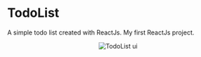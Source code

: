 # TodoList
A simple todo list created with ReactJs. My first ReactJs project.

<p align="center">
  <img src="https://i.postimg.cc/sf9RkrPQ/Screenshot-2021-10-18-001654.jpg" alt="TodoList ui"/>
</p>
